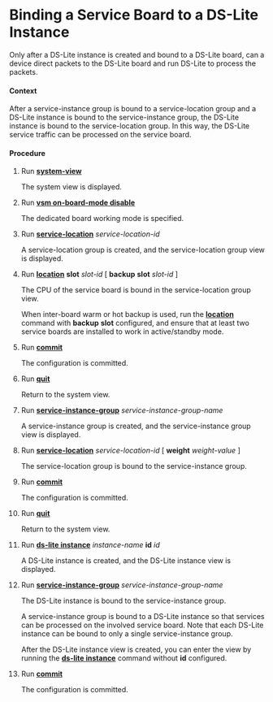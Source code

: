 Binding a Service Board to a DS-Lite Instance
=============================================

Only after a DS-Lite instance is created and bound to a DS-Lite board, can a device direct packets to the DS-Lite board and run DS-Lite to process the packets.

#### Context

After a service-instance group is bound to a service-location group and a DS-Lite instance is bound to the service-instance group, the DS-Lite instance is bound to the service-location group. In this way, the DS-Lite service traffic can be processed on the service board.


#### Procedure

1. Run [**system-view**](cmdqueryname=system-view)
   
   
   
   The system view is displayed.
2. Run [**vsm on-board-mode disable**](cmdqueryname=vsm+on-board-mode+disable)
   
   
   
   The dedicated board working mode is specified.
3. Run [**service-location**](cmdqueryname=service-location) *service-location-id*
   
   
   
   A service-location group is created, and the service-location group view is displayed.
4. Run [**location**](cmdqueryname=location) **slot** *slot-id* [ **backup** **slot** *slot-id* ]
   
   
   
   The CPU of the service board is bound in the service-location group view.
   
   
   
   When inter-board warm or hot backup is used, run the [**location**](cmdqueryname=location) command with **backup** **slot** configured, and ensure that at least two service boards are installed to work in active/standby mode.
5. Run [**commit**](cmdqueryname=commit)
   
   
   
   The configuration is committed.
6. Run [**quit**](cmdqueryname=quit)
   
   
   
   Return to the system view.
7. Run [**service-instance-group**](cmdqueryname=service-instance-group) *service-instance-group-name*
   
   
   
   A service-instance group is created, and the service-instance group view is displayed.
8. Run [**service-location**](cmdqueryname=service-location) *service-location-id* [ **weight** *weight-value* ]
   
   
   
   The service-location group is bound to the service-instance group.
9. Run [**commit**](cmdqueryname=commit)
   
   
   
   The configuration is committed.
10. Run [**quit**](cmdqueryname=quit)
    
    
    
    Return to the system view.
11. Run [**ds-lite instance**](cmdqueryname=ds-lite+instance) *instance-name* **id** *id*
    
    
    
    A DS-Lite instance is created, and the DS-Lite instance view is displayed.
12. Run [**service-instance-group**](cmdqueryname=service-instance-group) *service-instance-group-name*
    
    
    
    The DS-Lite instance is bound to the service-instance group.
    
    
    
    A service-instance group is bound to a DS-Lite instance so that services can be processed on the involved service board. Note that each DS-Lite instance can be bound to only a single service-instance group.
    
    After the DS-Lite instance view is created, you can enter the view by running the [**ds-lite instance**](cmdqueryname=ds-lite+instance) command without **id** configured.
13. Run [**commit**](cmdqueryname=commit)
    
    
    
    The configuration is committed.